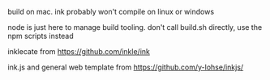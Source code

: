 build on mac. ink probably won't compile on linux or windows

node is just here to manage build tooling. don't call build.sh directly, use the npm scripts instead

inklecate from https://github.com/inkle/ink

ink.js and general web template from https://github.com/y-lohse/inkjs/
